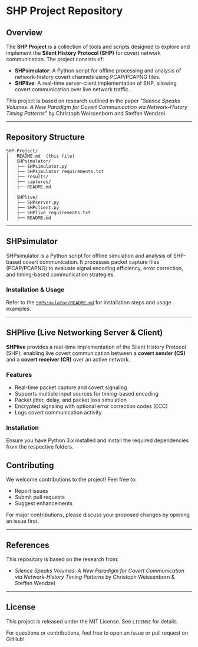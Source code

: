 # SHP Project Repository

## Overview

The **SHP Project** is a collection of tools and scripts designed to explore and implement the **Silent History Protocol (SHP)** for covert network communication. The project consists of:

- **SHPsimulator**: A Python script for offline processing and analysis of network-history covert channels using PCAP/PCAPNG files.
- **SHPlive**: A real-time server-client implementation of SHP, allowing covert communication over live network traffic.

This project is based on research outlined in the paper *"Silence Speaks Volumes: A New Paradigm for Covert Communication via Network-History Timing Patterns"* by Christoph Weissenborn and Steffen Wendzel.

---

## Repository Structure

```
SHP-Project/
│   README.md  (this file)
│   SHPsimulator/
│   ├── SHPsimulator.py
│   ├── SHPsimulator_requirements.txt
│   ├── results/
│   ├── captures/
│   ├── README.md
│
│   SHPlive/
│   ├── SHPserver.py
│   ├── SHPclient.py
│   ├── SHPlive_requirements.txt
│   ├── README.md
```

---

## SHPsimulator

SHPsimulator is a Python script for offline simulation and analysis of SHP-based covert communication. It processes packet capture files (PCAP/PCAPNG) to evaluate signal encoding efficiency, error correction, and timing-based communication strategies.

### **Installation & Usage**
Refer to the [`SHPsimulator/README.md`](SHPsimulator/README.md) for installation steps and usage examples.

---

## SHPlive (Live Networking Server & Client)

**SHPlive** provides a real-time implementation of the Silent History Protocol (SHP), enabling live covert communication between a **covert sender (CS)** and a **covert receiver (CR)** over an active network.

### **Features**
- Real-time packet capture and covert signaling
- Supports multiple input sources for timing-based encoding
- Packet jitter, delay, and packet loss simulation
- Encrypted signaling with optional error correction codes (ECC)
- Logs covert communication activity

### **Installation**
Ensure you have Python 3.x installed and install the required dependencies from the respective folders.

## Contributing

We welcome contributions to the project! Feel free to:
- Report issues
- Submit pull requests
- Suggest enhancements

For major contributions, please discuss your proposed changes by opening an issue first.

---

## References
This repository is based on the research from:
- *Silence Speaks Volumes: A New Paradigm for Covert Communication via Network-History Timing Patterns* by Christoph Weissenborn & Steffen Wendzel

---

## License
This project is released under the MIT License. See `LICENSE` for details.

For questions or contributions, feel free to open an issue or pull request on GitHub!

